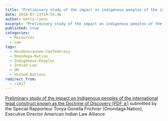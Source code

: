 ```yaml
---
title: "Preliminary study of the impact on indigenous peoples of the international legal construct known as the Doctrine of Discovery"
date: 2018-07-23T14:54:46
author: betty-lyons
excerpt: "Preliminary study of the impact on indigenous peoples of the international legal construct known as the Doctrine of Discovery / submitted by the Special Rapporteur Tonya Gonella Frichner (Onondaga Nation), Executive Director American Indian Law Alliance"
published: true
categories:
  - Resources
  - Law
tags:
  - Haudenosaunee-Confederacy
  - Onondaga-Nation
  - Indigenous-Peoples
  - Indian-Law
  - UN
  - United-Nations
redirect_from:
  - /1817
---
```


[Preliminary study of the impact on Indigenous peoples of the international legal construct known as the Doctrine of Discovery (PDF ⤓)](/assets/pdfs/DoctrinePrelimStudy2010.pdf) submitted by the Special Rapporteur Tonya Gonella Frichner (Onondaga Nation), Executive Director American Indian Law Alliance
